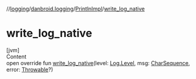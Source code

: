 //[logging](../../../index.md)/[danbroid.logging](../index.md)/[PrintlnImpl](index.md)/[write_log_native](write_log_native.md)



# write_log_native  
[jvm]  
Content  
open override fun [write_log_native](write_log_native.md)(level: [Log.Level](../-log/-level/index.md), msg: [CharSequence](https://kotlinlang.org/api/latest/jvm/stdlib/kotlin/-char-sequence/index.html), error: [Throwable](https://kotlinlang.org/api/latest/jvm/stdlib/kotlin/-throwable/index.html)?)  



